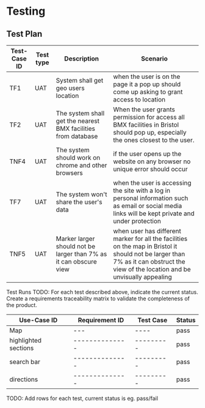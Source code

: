 # Testing

## Test Plan


| Test-Case ID | Test type | Description | Scenario |
| ----------- | -----------| ---------   | ------   |
| TF1 | UAT| System shall get geo users location  | when the user is on the page it a pop up should come up asking to grant access to location  |
| TF2 | UAT| The system shall get the nearest BMX facilities from database   | When the user grants permission for access all BMX facilities in Bristol should pop up, especially the ones closest to the user.   |
| TNF4 | UAT| The system should work on chrome and other browsers   | if the user opens up the website on any browser no unique error should occur  |
| TF7 | UAT| The system won't share the user's data   | when the user is accessing the site with a log in personal information such as email or social media links will be kept private and under protection    |
| TNF5 | UAT| Marker larger should not be larger than 7% as it can obscure view  | when user has different marker for all the facilities on the map in Bristol it should not be larger than 7% as it can obstruct the view of the location and be unvisually appealing     |





Test Runs
TODO: For each test described above, indicate the current status. 
Create a requirements traceability matrix to validate the completeness of the product.

| Use-Case ID | Requirement ID | Test Case | Status |
| ----------- | -------------- | --------- | ------ |
| Map | --- | ---- | pass |
| highlighted sections | -------------- | --------- | pass |
| search bar | -------------- | --------- | pass |
| directions | -------------- | --------- | pass |

TODO: Add rows for each test, current status is eg. pass/fail
